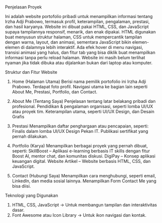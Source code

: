 Penjelasan Proyek

Ini adalah website portofolio pribadi untuk menampilkan informasi tentang Irzha Adji Prabowo, termasuk profil, keterampilan, pengalaman, prestasi, dan hasil karyanya. 
Website ini dibuat pakai HTML, CSS, dan JavaScript supaya tampilannya responsif, menarik, dan enak dipakai. HTML digunakan buat menyusun struktur halaman, CSS untuk 
mempercantik tampilan dengan warna, layout, dan animasi, sementara JavaScript bikin elemen-elemen di dalamnya lebih interaktif. Ada efek hover di menu navigasi, transisi 
animasi yang halus, dan fitur tab yang bisa diklik buat menampilkan informasi tanpa perlu reload halaman. Website ini masih belum terlihat nyaman jika tidak dibuka atau 
dijalankan bukan dari laptop atau komputer.

Struktur dan Fitur Website
1. Home (Halaman Utama)
Berisi nama pemilik portofolio ini Irzha Adji Prabowo.
Terdapat foto profil.
Navigasi utama ke bagian lain seperti About Me, Prestasi, Portfolio, dan Contact.

2. About Me (Tentang Saya)
Penjelasan tentang latar belakang pribadi dan profesional.
Pendidikan & pengalaman organisasi, seperti lomba UI/UX atau proyek tim.
Keterampilan utama, seperti UI/UX Design, dan Desain Grafis

3. Prestasi
Menampilkan daftar penghargaan atau pencapaian, seperti:
Finalis dalam lomba UI/UX Design Pekan IT.
Publikasi sertifikat yang pernah dilakukan.

4. Portfolio (Karya)
Menampilkan berbagai proyek yang pernah dibuat, seperti:
SkillBoost – Aplikasi e-learning berbasis IT skills dengan fitur Boost AI, mentor chat, dan komunitas diskusi.
DigiPay – Konsep aplikasi keuangan digital.
Website Artikel – Website berbasis HTML, CSS, dan JavaScript.

5. Contact (Hubungi Saya)
Menampilkan cara menghubungi, seperti email, LinkedIn, dan media sosial lainnya.
Menampilkan Form Contact Me yang bisa diisi.


Teknologi yang Digunakan
1. HTML, CSS, JavaScript → Untuk membangun tampilan dan interaktivitas dasar.
2. Font Awesome atau Icon Library → Untuk ikon navigasi dan kontak.
